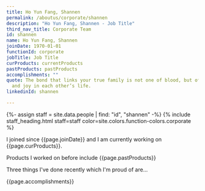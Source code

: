 ```yaml
---
title: Ho Yun Fang, Shannen
permalink: /aboutus/corporate/shannen
description: "Ho Yun Fang, Shannen - Job Title"
third_nav_title: Corporate Team
id: shannen
name: Ho Yun Fang, Shannen
joinDate: 1970-01-01
functionId: corporate
jobTitle: Job Title
curProducts: currentProducts
pastProducts: pastProducts
accomplishments: ""
quote: The bond that links your true family is not one of blood, but of respect
  and joy in each other’s life.
linkedinId: shannen

---
```


{%- assign staff = site.data.people | find: "id", "shannen" -%}
{% include staff_heading.html staff=staff color=site.colors.function-colors.corporate %}

<p>I joined since {{page.joinDate}} and I am currently working on {{page.curProducts}}.</p>

<p>Products I worked on before include {{page.pastProducts}}</p>

<p>Three things I've done recently which I'm proud of are...</p>
{{page.accomplishments}}
